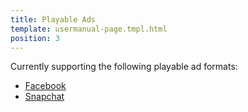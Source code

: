 ```yaml
---
title: Playable Ads
template: usermanual-page.tmpl.html
position: 3
---
```


Currently supporting the following playable ad formats:

* [Facebook][fb-ad]
* [Snapchat][snapchat-ad]

[fb-ad]: /user-manual/publishing/playable-ads/fb-playable-ads
[snapchat-ad]: /user-manual/publishing/playable-ads/snapchat-playable-ads
